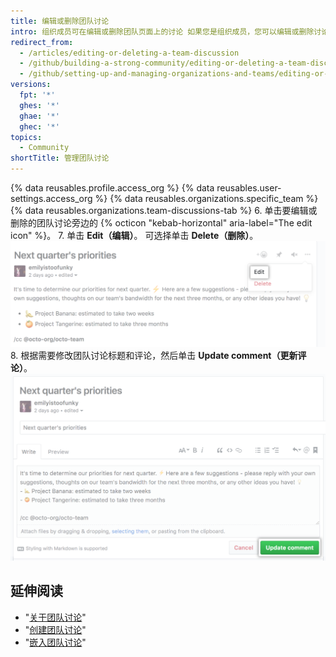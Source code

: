 ```yaml
---
title: 编辑或删除团队讨论
intro: 组织成员可在编辑或删除团队页面上的讨论 如果您是组织成员，您可以编辑或删除讨论。
redirect_from:
  - /articles/editing-or-deleting-a-team-discussion
  - /github/building-a-strong-community/editing-or-deleting-a-team-discussion
  - /github/setting-up-and-managing-organizations-and-teams/editing-or-deleting-a-team-discussion
versions:
  fpt: '*'
  ghes: '*'
  ghae: '*'
  ghec: '*'
topics:
  - Community
shortTitle: 管理团队讨论
---
```


{% data reusables.profile.access_org %}
{% data reusables.user-settings.access_org %}
{% data reusables.organizations.specific_team %}
{% data reusables.organizations.team-discussions-tab %}
6. 单击要编辑或删除的团队讨论旁边的 {% octicon "kebab-horizontal" aria-label="The edit icon" %}。
7. 单击 **Edit（编辑）**。 可选择单击 **Delete（删除）**。 ![编辑团队讨论按钮](/assets/images/help/projects/edit-team-discussions-button.png)
8. 根据需要修改团队讨论标题和评论，然后单击 **Update comment（更新评论）**。 ![更新评论按钮](/assets/images/help/projects/update-comment-button.png)

## 延伸阅读

  - "[关于团队讨论](/organizations/collaborating-with-your-team/about-team-discussions)"
  - "[创建团队讨论](/organizations/collaborating-with-your-team/creating-a-team-discussion)"
  - "[嵌入团队讨论](/organizations/collaborating-with-your-team/pinning-a-team-discussion)"
